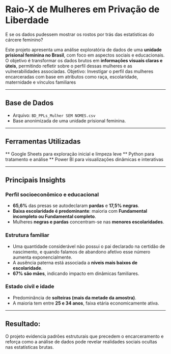 # Raio-X de Mulheres em Privação de Liberdade

E se os dados pudessem mostrar os rostos por trás das estatísticas do cárcere feminino?

Este projeto apresenta uma análise exploratória de dados de uma **unidade prisional feminina no Brasil**, com foco em aspectos sociais e educacionais. O objetivo é transformar os dados brutos em **informações visuais claras e úteis**, permitindo refletir sobre o perfil dessas mulheres e as vulnerabilidades associadas.
Objetivo: Investigar o perfil das mulheres encarceradas com base em atributos como raça, escolaridade, maternidade e vínculos familiares
____________________________________________

##  Base de Dados
* Arquivo: `BD_PPLs_Mulher SEM NOMES.csv`
* Base anonimizada de uma unidade prisional feminina.
  
____________________________________________

##  Ferramentas Utilizadas
** Google Sheets para exploração inicial e limpeza leve
** Python para tratamento e análise
** Power BI para visualizações dinâmicas e interativas
__________________________________________

## Principais Insights

### Perfil socioeconômico e educacional

*  **65,6%** das presas se autodeclaram **pardas** e **17,5% negras**.
*  **Baixa escolaridade é predominante**: maioria com **Fundamental incompleto ou Fundamental completo**.
*  Mulheres **negras e pardas** concentram-se nas **menores escolaridades**.

### Estrutura familiar

*  Uma quantidade considerável não possui o pai declarado na certidão de nascimento, e quando falamos de abandono afetivo esse número aumenta exponencialmente.
*  A ausência paterna está associada a **níveis mais baixos de escolaridade**.
*  **67% são mães**, indicando impacto em dinâmicas familiares.

### Estado civil e idade

*  Predominância de **solteiras (mais da metade da amostra)**.
*  A maioria tem entre **25 e 34 anos**, faixa etária economicamente ativa.
______________________________________________________

## Resultado:
O projeto evidencia padrões estruturais que precedem o encarceramento e reforça como a análise de dados pode revelar realidades sociais ocultas nas estatísticas brutas.

